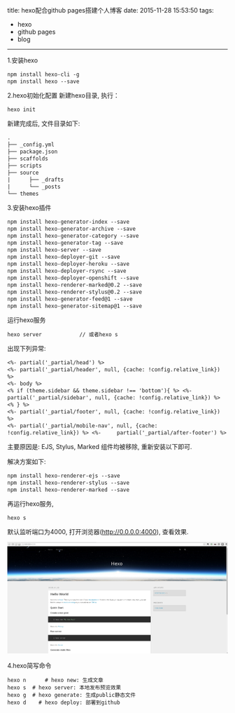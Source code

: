 title: hexo配合github pages搭建个人博客
date: 2015-11-28 15:53:50
tags:
- hexo
- github pages
- blog
---

1.安装hexo
	
	npm install hexo-cli -g
	npm install hexo --save

<!-- more -->
2.hexo初始化配置
新建hexo目录, 执行：
	
	hexo init

新建完成后, 文件目录如下:
	
	.
	├── _config.yml
	├── package.json
	├── scaffolds
	├── scripts
	├── source
	|      ├── _drafts
	|      └── _posts
	└── themes

3.安装hexo插件
	
	npm install hexo-generator-index --save
	npm install hexo-generator-archive --save
	npm install hexo-generator-category --save
	npm install hexo-generator-tag --save
	npm install hexo-server --save
	npm install hexo-deployer-git --save
	npm install hexo-deployer-heroku --save
	npm install hexo-deployer-rsync --save
	npm install hexo-deployer-openshift --save
	npm install hexo-renderer-marked@0.2 --save
	npm install hexo-renderer-stylus@0.2 --save
	npm install hexo-generator-feed@1 --save
	npm install hexo-generator-sitemap@1 --save

运行hexo服务

    hexo server            // 或者hexo s

出现下列异常:

    <%- partial('_partial/head') %>
    <%- partial('_partial/header', null, {cache: !config.relative_link}) %>
    <%- body %>
    <% if (theme.sidebar && theme.sidebar !== 'bottom'){ %> <%-     partial('_partial/sidebar', null, {cache: !config.relative_link}) %> <% } %>
    <%- partial('_partial/footer', null, {cache: !config.relative_link}) %>
    <%- partial('_partial/mobile-nav', null, {cache: !config.relative_link}) %> <%-     partial('_partial/after-footer') %>

主要原因是: EJS, Stylus, Marked 组件均被移除, 重新安装以下即可.

解决方案如下:

    npm install hexo-renderer-ejs --save
    npm install hexo-renderer-stylus --save
    npm install hexo-renderer-marked --save

再运行hexo服务, 

    hexo s

默认监听端口为4000, 打开浏览器(http://0.0.0.0:4000), 查看效果.

![hexo_blog.png](https://github.com/cls1991/MyBlog/raw/master/img/hexo_blog.png)

4.hexo简写命令
	
	hexo n  	# hexo new: 生成文章
	hexo s 	# hexo server: 本地发布预览效果
	hexo g 	# hexo generate: 生成public静态文件
	hexo d    # hexo deploy: 部署到github
